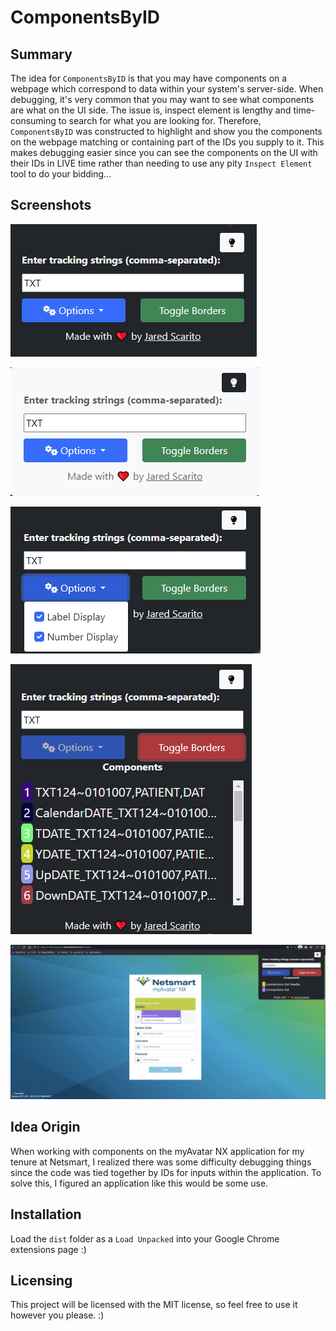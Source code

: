 # ComponentsByID
## Summary
The idea for `ComponentsByID` is that you may have components on a webpage which correspond to data within your system's server-side. When debugging, it's very common that you may want to see what components are what on the UI side. The issue is, inspect element is lengthy and time-consuming to search for what you are looking for. Therefore, `ComponentsByID` was constructed to highlight and show you the components on the webpage matching or containing part of the IDs you supply to it. This makes debugging easier since you can see the components on the UI with their IDs in LIVE time rather than needing to use any pity `Inspect Element` tool to do your bidding...
## Screenshots
![Dark mode ComponentsById](img.png)

![Light Mode ComponentsById](img_1.png)

![Options via ComponentsById](img_2.png)

![Borders toggled via ComponentsById](img_3.png)

![Border toggle functionality via ComponentsById](img_4.png)
## Idea Origin
When working with components on the myAvatar NX application for my tenure at Netsmart, I realized there was some difficulty debugging things since the code was tied together by IDs for inputs within the application. To solve this, I figured an application like this would be some use.
## Installation
Load the `dist` folder as a `Load Unpacked` into your Google Chrome extensions page :)
## Licensing
This project will be licensed with the MIT license, so feel free to use it however you please. :)